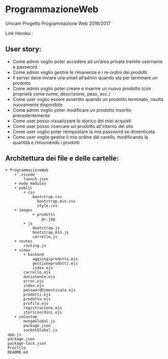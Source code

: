 # ProgrammazioneWeb
Unicam
Progetto Programmazione Web 2016/2017

Link Heroku :
## User story:
* Come admin voglio poter accedere ad un’area privata tramite username e password
* Come admin voglio gestire le rimanenze e i re-ordini dei prodotti
* Il server deve inviare una email all’admin quando sta per terminare un prodotto
* Come admin voglio poter creare e inserire un nuovo prodotto (con proprietà come nome, descrizione, peso, ecc.)
* Come user voglio essere avvertito quando un prodotto terminato, risulta nuovamente disponibile
* Come admin voglio poter modificare un prodotto inserito precedentemente
* Come user posso visualizzare lo storico dei miei acquisti 
* Come user posso ricercare un prodotto all'interno del sito
* Come user voglio poter reimpostare la mia password se dimenticata 
* Come user voglio gestire il mio ordine dal carello, modificando la quantità e rimuovendo i prodotti

## Architettura dei file e delle cartelle:
```
+ ProgrammazioneWeb
	+ .vscode
		launch.json
	+ node_modules
	+ public
  		+ css
		    bootstrap.css
			  bootstrap.min.css
			  style.css
  	+ images
			+ prodotti
				pc.jpg	
		+ js
			bootstrap.js
			bootstrap.min.js
			carrello.js
	+ routes
  		routing.js
	+ views
		+ backend
			aggiungiprodotto.ejs
			gestioneprodotti.ejs
			index.ejs
		carrello.ejs
		datiutente.ejs
		error.ejs
		index.ejs
		passwordDimenticata.ejs
		prodotti.ejs
		prodotto.ejs
		profilo.ejs
		registrazione.ejs
		storicoordini.ejs
    + zzCustom
		mongoGlobal.js
		package.json
		socketGlobal.js
 app.js
 package.json
 package-lock.json
 Procfile
 README.md

```
